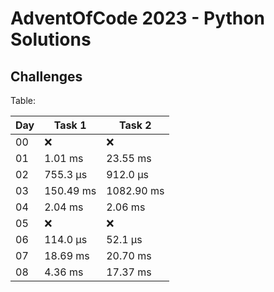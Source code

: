 # AdventOfCode 2023 - Python Solutions

## Challenges

Table:

| Day |   Task 1  |   Task 2  |
| --- | --------- | --------- |
|  00 |     ❌    |     ❌    | 
|  01 |   1.01 ms |  23.55 ms | 
|  02 |  755.3 µs |  912.0 µs | 
|  03 |  150.49 ms |  1082.90 ms | 
|  04 |   2.04 ms |   2.06 ms | 
|  05 |     ❌    |     ❌    | 
|  06 |  114.0 µs |  52.1 µs | 
|  07 |  18.69 ms |  20.70 ms | 
|  08 |   4.36 ms |  17.37 ms | 
